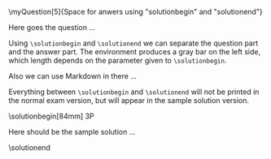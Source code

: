 
\myQuestion[5]{Space for anwers using "solutionbegin" and "solutionend"}

Here goes the question ...


Using `\solutionbegin` and `\solutionend` we can separate the question part
and the answer part. The environment produces a gray bar on the left side, 
which length depends on the parameter given to `\solutionbegin`. 

Also we can use Markdown in there ... 

Everything between `\solutionbegin` and `\solutionend` will not be printed in 
the normal exam version, but will appear in the sample solution version.


\solutionbegin[84mm]
3P

Here should be the sample solution ... 

\solutionend







